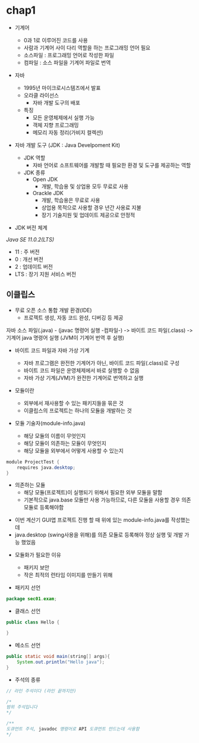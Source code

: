 # chap1

* 기계어 
    - 0과 1로 이루어진 코드를 사용
    - 사람과 기계어 사이 다리 역할을 하는 프로그래밍 언어 필요
    - 소스파일 : 프로그래밍 언어로 작성한 파일
    - 컴파일 : 소스 파일을 기계어 파일로 번역

* 자바
    - 1995년 마이크로시스템즈에서 발표
    - 오라클 라이선스
        - 자바 개발 도구의 배포
    - 특징
        - 모든 운영체제에서 실행 가능
        - 객체 지향 프로그래밍
        - 메모리 자동 정리(가비지 컬렉션)

* 자바 개발 도구 (JDK : Java Develpoment Kit)
    - JDK 역할
        - 자바 언어로 소프트웨어를 개발할 때 필요한 환경 및 도구를 제공하는 역할
    - JDK 종류
        - Open JDK
            - 개발, 학습용 및 상업용 모두 무료로 사용
        - Orackle JDK
            - 개발, 학습용은 무료로 사용
            - 상업용 목적으로 사용할 경우 년간 사용료 지불
            - 장기 기술지원 및 업데이트 제공으로 안정적

* JDK 버전 체계

*Java SE 11.0.2(LTS)*

* 11 : 주 버전
* 0 : 개선 버전
* 2 : 업데이트 버전
* LTS : 장기 지원 서비스 버전


## 이클립스

* 무료 오픈 소스 통합 개발 환경(IDE)
    - 프로젝트 생성, 자동 코드 완성, 디버깅 등 제공

자바 소스 파일(.java) - (javac 명령어 실행 -컴파일-) -> 바이트 코드 파일(.class) -> 기계어 java 명령어 실행 (JVM이 기계어 번역 후 실행)

* 바이트 코드 파일과 자바 가상 기계
    - 자바 프로그램은 완전한 기계어가 아닌, 바이트 코드 파일(.class)로 구성
    - 바이트 코드 파일은 운영체제에서 바로 실행할 수 없음
    - 자바 가상 기계(JVM)가 완전한 기계어로 번역하고 실행

* 모듈이란
    - 외부에서 재사용할 수 있는 패키지들을 묶은 것
    - 이클립스의 프로젝트는 하나의 모듈을 개발하는 것

* 모듈 기술자(module-info.java)
    - 해당 모듈의 이름이 무엇인지
    - 해당 모듈이 의존하는 모듈이 무엇인지
    - 해당 모듈을 외부에서 어떻게 사용할 수 있는지

```java
module ProjectTest {
	requires java.desktop;
}
```

* 의존하는 모듈
    - 해당 모듈(프로젝트)이 실행되기 위해서 필요한 외부 모듈을 말함
    - 기본적으로 java.base 모듈만 사용 가능하므로, 다른 모듈을 사용할 경우 의존 모듈로 등록해야함
- 이번 계산기 GUI앱 프로젝트 진행 할 때 위에 있는 module-info.java를 작성했는데
- java.desktop (swing사용을 위해)를 의존 모듈로 등록해야 정상 실행 및 개발 가능 했었음

* 모듈화가 필요한 이유
    - 패키지 보안
    - 작은 최적의 런타임 이미지를 만들기 위해


* 패키지 선언
```java
package sec01.exam;
```

* 클래스 선언
```java
public class Hello {

}
```

* 메소드 선언
```java
public static void main(string[] args){
    System.out.println("Hello java");
}
```

* 주석의 종류
```java
// 라인 주석이다 (라인 끝까지만)

/*
범위 주석입니다
*/

/**
도큐먼트 주석, javadoc 명령어로 API 도큐먼트 만드는데 사용함
*/

```


